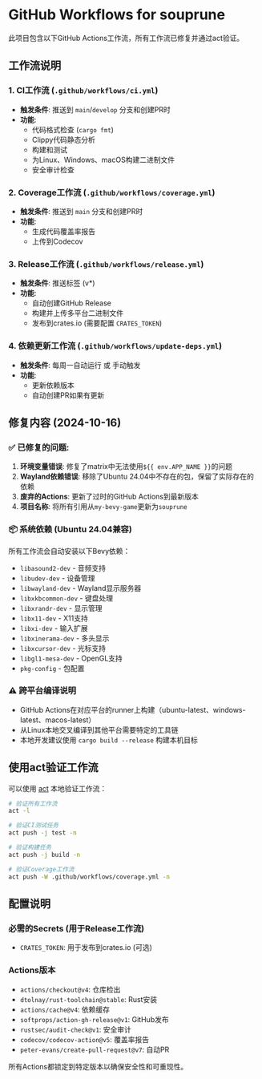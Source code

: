 # GitHub Workflows for souprune

此项目包含以下GitHub Actions工作流，所有工作流已修复并通过act验证。

## 工作流说明

### 1. **CI工作流** (`.github/workflows/ci.yml`)

- **触发条件**: 推送到 `main`/`develop` 分支和创建PR时
- **功能**:
  - 代码格式检查 (`cargo fmt`)
  - Clippy代码静态分析
  - 构建和测试
  - 为Linux、Windows、macOS构建二进制文件
  - 安全审计检查

### 2. **Coverage工作流** (`.github/workflows/coverage.yml`)

- **触发条件**: 推送到 `main` 分支和创建PR时
- **功能**:
  - 生成代码覆盖率报告
  - 上传到Codecov

### 3. **Release工作流** (`.github/workflows/release.yml`)

- **触发条件**: 推送标签 (v*)
- **功能**:
  - 自动创建GitHub Release
  - 构建并上传多平台二进制文件
  - 发布到crates.io (需要配置 `CRATES_TOKEN`)

### 4. **依赖更新工作流** (`.github/workflows/update-deps.yml`)

- **触发条件**: 每周一自动运行 或 手动触发
- **功能**:
  - 更新依赖版本
  - 自动创建PR如果有更新

## 修复内容 (2024-10-16)

### ✅ 已修复的问题:

1. **环境变量错误**: 修复了matrix中无法使用`${{ env.APP_NAME }}`的问题
2. **Wayland依赖错误**: 移除了Ubuntu 24.04中不存在的包，保留了实际存在的依赖
3. **废弃的Actions**: 更新了过时的GitHub Actions到最新版本
4. **项目名称**: 将所有引用从`my-bevy-game`更新为`souprune`

### 📦 **系统依赖 (Ubuntu 24.04兼容)**

所有工作流会自动安装以下Bevy依赖：
- `libasound2-dev` - 音频支持
- `libudev-dev` - 设备管理  
- `libwayland-dev` - Wayland显示服务器
- `libxkbcommon-dev` - 键盘处理
- `libxrandr-dev` - 显示管理
- `libx11-dev` - X11支持
- `libxi-dev` - 输入扩展
- `libxinerama-dev` - 多头显示
- `libxcursor-dev` - 光标支持
- `libgl1-mesa-dev` - OpenGL支持
- `pkg-config` - 包配置

### ⚠️ **跨平台编译说明**

- GitHub Actions在对应平台的runner上构建（ubuntu-latest、windows-latest、macos-latest）
- 从Linux本地交叉编译到其他平台需要特定的工具链
- 本地开发建议使用 `cargo build --release` 构建本机目标

## 使用act验证工作流

可以使用 [act](https://github.com/nektos/act) 本地验证工作流：

```bash
# 验证所有工作流
act -l

# 验证CI测试任务
act push -j test -n

# 验证构建任务  
act push -j build -n

# 验证Coverage工作流
act push -W .github/workflows/coverage.yml -n
```

## 配置说明

### 必需的Secrets (用于Release工作流)

- `CRATES_TOKEN`: 用于发布到crates.io (可选)

### Actions版本

- `actions/checkout@v4`: 仓库检出
- `dtolnay/rust-toolchain@stable`: Rust安装
- `actions/cache@v4`: 依赖缓存
- `softprops/action-gh-release@v1`: GitHub发布
- `rustsec/audit-check@v1`: 安全审计
- `codecov/codecov-action@v5`: 覆盖率报告
- `peter-evans/create-pull-request@v7`: 自动PR

所有Actions都锁定到特定版本以确保安全性和可重现性。